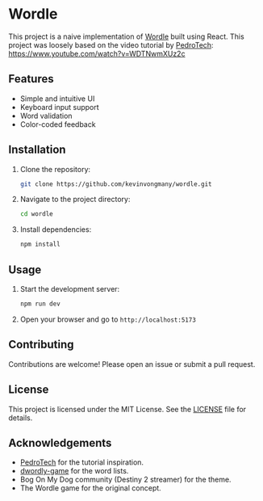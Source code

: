 # Wordle

This project is a naive implementation of [Wordle](https://www.nytimes.com/games/wordle/index.html) built using React. This project was loosely based on the video tutorial by [PedroTech](https://www.youtube.com/@PedroTechnologies): https://www.youtube.com/watch?v=WDTNwmXUz2c

## Features

- Simple and intuitive UI
- Keyboard input support
- Word validation
- Color-coded feedback

## Installation

1. Clone the repository:
    ```bash
    git clone https://github.com/kevinvongmany/wordle.git
    ```
2. Navigate to the project directory:
    ```bash
    cd wordle
    ```
3. Install dependencies:
    ```bash
    npm install
    ```

## Usage

1. Start the development server:
    ```bash
    npm run dev
    ```
2. Open your browser and go to `http://localhost:5173`

## Contributing

Contributions are welcome! Please open an issue or submit a pull request.

## License

This project is licensed under the MIT License. See the [LICENSE](LICENSE) file for details.

## Acknowledgements

- [PedroTech](https://www.youtube.com/@PedroTechnologies) for the tutorial inspiration.
- [dwordly-game](https://github.com/getify/dwordly-game/) for the word lists.
- Bog On My Dog community (Destiny 2 streamer) for the theme.
- The Wordle game for the original concept.